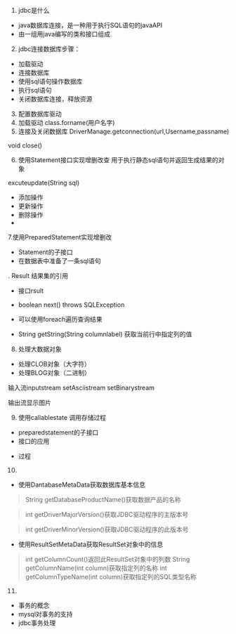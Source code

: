 1. jdbc是什么
 - java数据库连接，是一种用于执行SQL语句的javaAPI
 - 由一组用java编写的类和接口组成

2. jdbc连接数据库步骤：
 - 加载驱动
 - 连接数据库
 - 使用sql语句操作数据库
 - 执行sql语句
 - 关闭数据库连接，释放资源
 
3. 配置数据库驱动
4. 加载驱动
 class.forname(用户名字)
5. 连接及关闭数据库
 DriverManage.getconnection(url,Username,passname)

void close()

6. 使用Statement接口实现增删改查
 用于执行静态sql语句并返回生成结果的对象

excuteupdate(String sql)

- 添加操作
- 更新操作
- 删除操作
- 
7.使用PreparedStatement实现增删改

- Statement的子接口
- 在数据表中准备了一条sql语句

. Result 结果集的引用
 
- 接口rsult

- boolean next() throws SQLException
- 可以使用foreach遍历查询结果
- String getString(String columnlabel) 获取当前行中指定列的值
8. 处理大数据对象
- 处理CLOB对象（大字符）
- 处理BLOG对象（二进制）
 
输入流inputstream  setAsciistream
setBinarystream

输出流显示图片

9. 使用callablestate  调用存储过程
- preparedstatement的子接口
- 接口的应用
> 
- 过程

10. 
- 使用DantabaseMetaData获取数据库基本信息  
>String getDatabaseProductName()获取数据产品的名称

> int getDriverMajorVersion()获取JDBC驱动程序的主版本号

>int getDriverMinorVersion()获取JDBC驱动程序的此版本号
- 使用ResultSetMetaData获取ResultSet对象中的信息
>int getColumnCount()返回此ResultSet对象中的列数
>String getColumnName(int column)获取指定列的名称
>int getColumnTypeName(int column)获取指定列的SQL类型名称

11.
- 事务的概念
- mysql对事务的支持
- jdbc事务处理

